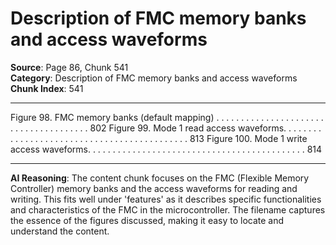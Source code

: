 # Description of FMC memory banks and access waveforms

**Source**: Page 86, Chunk 541  
**Category**: Description of FMC memory banks and access waveforms  
**Chunk Index**: 541

---

Figure 98. FMC memory banks (default mapping) . . . . . . . . . . . . . . . . . . . . . . . . . . . . . . . . . . . . . . 802
Figure 99. Mode 1 read access waveforms. . . . . . . . . . . . . . . . . . . . . . . . . . . . . . . . . . . . . . . . . . . . 813
Figure 100. Mode 1 write access waveforms. . . . . . . . . . . . . . . . . . . . . . . . . . . . . . . . . . . . . . . . . . . . 814

---

**AI Reasoning**: The content chunk focuses on the FMC (Flexible Memory Controller) memory banks and the access waveforms for reading and writing. This fits well under 'features' as it describes specific functionalities and characteristics of the FMC in the microcontroller. The filename captures the essence of the figures discussed, making it easy to locate and understand the content.
